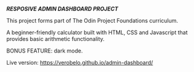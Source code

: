 **_RESPOSIVE ADMIN DASHBOARD PROJECT_**

This project forms part of The Odin Project Foundations curriculum. 

A beginner-friendly calculator built with HTML, CSS and Javascript that provides basic arithmetic functionality.

BONUS FEATURE: dark mode. 

Live version: https://verobelo.github.io/admin-dashboard/
